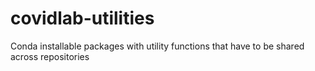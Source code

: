 # covidlab-utilities

Conda installable packages with utility functions that have to be shared across repositories


